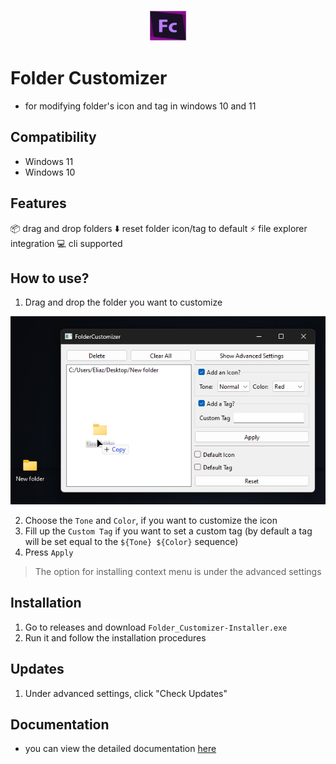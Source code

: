 <p align="center" width="100%">
<img src="./src/Icons/Folder Customizer.png" alt="logo" height="50px" width="60px"/>
</p>

# Folder Customizer

- for modifying folder's icon and tag in windows 10 and 11

## Compatibility

- Windows 11
- Windows 10

## Features

📦 drag and drop folders
⬇️ reset folder icon/tag to default
⚡ file explorer integration
💻 cli supported

## How to use?

1. Drag and drop the folder you want to customize

<img src="./docs/drag-and-drop.png">

2. Choose the `Tone` and `Color`, if you want to customize the icon
3. Fill up the `Custom Tag` if you want to set a custom tag (by default a tag will be set equal to the `${Tone} ${Color}` sequence)
4. Press `Apply`

> The option for installing context menu is under the advanced settings

## Installation

1. Go to releases and download `Folder_Customizer-Installer.exe`
2. Run it and follow the installation procedures

## Updates

1. Under advanced settings, click "Check Updates"

## Documentation

- you can view the detailed documentation <a href="./docs/docs.md">here</a>
